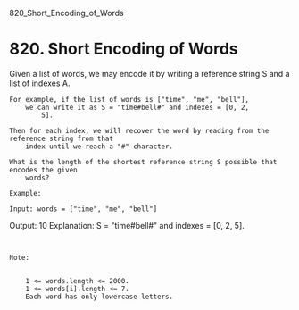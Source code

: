 820_Short_Encoding_of_Words
# 820. Short Encoding of Words

Given a list of words, we may encode it by writing a reference string S and a
        list of indexes A.

    For example, if the list of words is ["time", "me", "bell"],
        we can write it as S = "time#bell#" and indexes = [0, 2,
            5].

    Then for each index, we will recover the word by reading from the reference string from that
        index until we reach a "#" character.

    What is the length of the shortest reference string S possible that encodes the given
        words?

    Example:

    Input: words = ["time", "me", "bell"]
Output: 10
Explanation: S = "time#bell#" and indexes = [0, 2, 5].

     

    Note:

    
        1 <= words.length <= 2000.
        1 <= words[i].length <= 7.
        Each word has only lowercase letters.